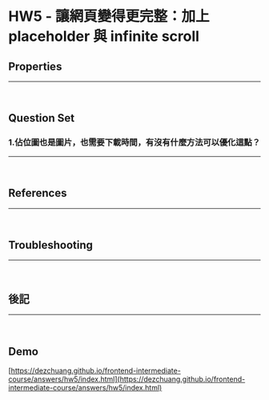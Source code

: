 
# HW5 - 讓網頁變得更完整：加上 placeholder 與 infinite scroll

## Properties

---
<br>

## Question Set

### 1.佔位圖也是圖片，也需要下載時間，有沒有什麼方法可以優化這點？

---
<br>

## References

---
<br>

## Troubleshooting

---
<br>

## 後記

---
<br>

## Demo
[https://dezchuang.github.io/frontend-intermediate-course/answers/hw5/index.html](https://dezchuang.github.io/frontend-intermediate-course/answers/hw5/index.html)

